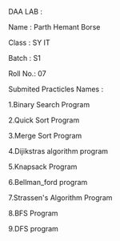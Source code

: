 DAA LAB :

Name : Parth Hemant Borse

Class : SY IT

Batch : S1

Roll No.: 07

Submited Practicles Names :

1.Binary Search Program

2.Quick Sort Program

3.Merge Sort Program

4.Dijikstras algorithm program

5.Knapsack Program

6.Bellman_ford program

7.Strassen's Algorithm Program

8.BFS Program

9.DFS program
